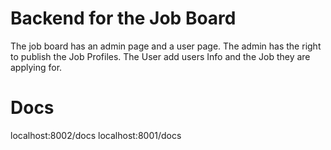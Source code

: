 # Backend for the Job Board

The job board has an admin page and a user page.
The admin has the right to publish the Job Profiles.
The User add users Info and the Job they are applying for.

# Docs

localhost:8002/docs
localhost:8001/docs
